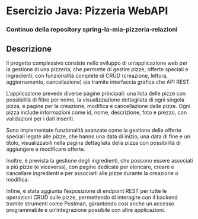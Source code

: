 # Esercizio Java: Pizzeria WebAPI

### Continuo della repository spring-la-mia-pizzeria-relazioni

## Descrizione

Il progetto complessivo consiste nello sviluppo di un’applicazione web per la gestione di una pizzeria, che permette di gestire pizze, offerte speciali e ingredienti, con funzionalità complete di CRUD (creazione, lettura, aggiornamento, cancellazione) sia tramite interfaccia grafica che API REST.

L’applicazione prevede diverse pagine principali: una lista delle pizze con possibilità di filtro per nome, la visualizzazione dettagliata di ogni singola pizza, e pagine per la creazione, modifica e cancellazione delle pizze. Ogni pizza include informazioni come id, nome, descrizione, foto e prezzo, con validazioni per i dati inseriti.

Sono implementate funzionalità avanzate come la gestione delle offerte speciali legate alle pizze, che hanno una data di inizio, una data di fine e un titolo, visualizzabili nella pagina dettagliata della pizza con possibilità di aggiungere e modificare offerte.

Inoltre, è prevista la gestione degli ingredienti, che possono essere associati a più pizze (e viceversa), con pagine dedicate per elencare, creare e cancellare ingredienti e per associarli alle pizze durante la creazione o modifica.

Infine, è stata aggiunta l’esposizione di endpoint REST per tutte le operazioni CRUD sulle pizze, permettendo di interagire con il backend tramite strumenti come Postman, garantendo così anche un accesso programmabile e un’integrazione possibile con altre applicazioni.
